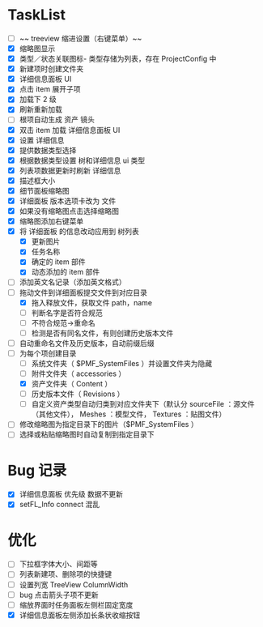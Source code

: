 # TaskList

- [ ] ~~ treeview 缩进设置（右键菜单）~~
- [x] 缩略图显示
- [x] 类型／状态关联图标- 类型存储为列表，存在 ProjectConfig 中
- [x] 新建项时创建文件夹
- [x] 详细信息面板 UI
- [x] 点击 item 展开子项
- [x] 加载下 2 级
- [x] 刷新重新加载
- [ ] 根项自动生成 资产 镜头
- [x] 双击 item 加载 详细信息面板 UI
- [x] 设置 详细信息
- [x] 提供数据类型选择
- [x] 根据数据类型设置 树和详细信息 ui 类型
- [x] 列表项数据更新时刷新 详细信息
- [x] 描述框大小
- [x] 细节面板缩略图
- [x] 详细面板 版本选项卡改为 文件
- [x] 如果没有缩略图点击选择缩略图
- [x] 缩略图添加右键菜单
- [x] 将 详细面板 的信息改动应用到 树列表
  - [x] 更新图片
  - [x] 任务名称
  - [x] 确定的 item 部件
  - [x] 动态添加的 item 部件
- [ ] 添加英文名记录（添加英文格式）
- [ ] 拖动文件到详细面板提交文件到对应目录
  - [x] 拖入释放文件，获取文件 path，name
  - [ ] 判断名字是否符合规范
  - [ ] 不符合规范->重命名
  - [ ] 检测是否有同名文件，有则创建历史版本文件
- [ ] 自动重命名文件及历史版本，自动前缀后缀
- [ ] 为每个项创建目录
  - [ ] 系统文件夹（ \$PMF_SystemFiles ）并设置文件夹为隐藏
  - [ ] 附件文件夹（ accessories ）
  - [x] 资产文件夹（ Content ）
  - [ ] 历史版本文件（ Revisions ）
  - [ ] 自定义资产类型自动归类到对应文件夹下（默认分 sourceFile ：源文件（其他文件）， Meshes ：模型文件， Textures ：贴图文件）
- [ ] 修改缩略图为指定目录下的图片（\$PMF_SystemFiles ）
- [ ] 选择或粘贴缩略图时自动复制到指定目录下

# Bug 记录

- [x] 详细信息面板 优先级 数据不更新
- [x] setFL_Info connect 混乱

# 优化

- [ ] 下拉框字体大小、间距等
- [ ] 列表新建项、删除项的快捷键
- [ ] 设置列宽 TreeView ColumnWidth
- [ ] bug 点击箭头子项不更新
- [ ] 缩放界面时任务面板左侧栏固定宽度
- [x] 详细信息面板左侧添加长条状收缩按钮
